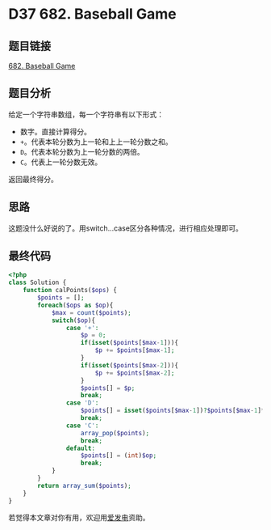 # D37 682. Baseball Game

## 题目链接

[682. Baseball Game](https://leetcode.com/problems/baseball-game/)

## 题目分析

给定一个字符串数组，每一个字符串有以下形式：

* 数字。直接计算得分。
* `+`。代表本轮分数为上一轮和上上一轮分数之和。
* `D`。代表本轮分数为上一轮分数的两倍。
* `C`。代表上一轮分数无效。

返回最终得分。

## 思路

这题没什么好说的了。用switch...case区分各种情况，进行相应处理即可。

## 最终代码

```php
<?php
class Solution {
    function calPoints($ops) {
        $points = [];
        foreach($ops as $op){
            $max = count($points);
            switch($op){
                case '+':
                    $p = 0;
                    if(isset($points[$max-1])){
                        $p += $points[$max-1];
                    }
                    if(isset($points[$max-2])){
                        $p += $points[$max-2];
                    }
                    $points[] = $p;
                    break;
                case 'D':
                    $points[] = isset($points[$max-1])?$points[$max-1]*2:0;
                    break;
                case 'C':
                    array_pop($points);
                    break;
                default:
                    $points[] = (int)$op;
                    break;
            }
        }
        return array_sum($points);
    }
}
```

若觉得本文章对你有用，欢迎用[爱发电](https://afdian.net/@skys215)资助。

